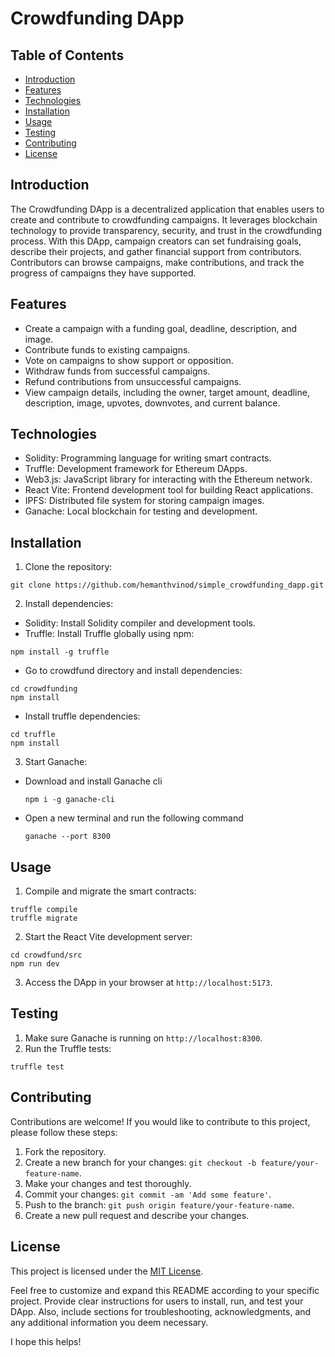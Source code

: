 # Crowdfunding DApp

## Table of Contents
- [Introduction](#introduction)
- [Features](#features)
- [Technologies](#technologies)
- [Installation](#installation)
- [Usage](#usage)
- [Testing](#testing)
- [Contributing](#contributing)
- [License](#license)


## Introduction
The Crowdfunding DApp is a decentralized application that enables users to create and contribute to crowdfunding campaigns. It leverages blockchain technology to provide transparency, security, and trust in the crowdfunding process. With this DApp, campaign creators can set fundraising goals, describe their projects, and gather financial support from contributors. Contributors can browse campaigns, make contributions, and track the progress of campaigns they have supported.

## Features
- Create a campaign with a funding goal, deadline, description, and image.
- Contribute funds to existing campaigns.
- Vote on campaigns to show support or opposition.
- Withdraw funds from successful campaigns.
- Refund contributions from unsuccessful campaigns.
- View campaign details, including the owner, target amount, deadline, description, image, upvotes, downvotes, and current balance.

## Technologies
- Solidity: Programming language for writing smart contracts.
- Truffle: Development framework for Ethereum DApps.
- Web3.js: JavaScript library for interacting with the Ethereum network.
- React Vite: Frontend development tool for building React applications.
- IPFS: Distributed file system for storing campaign images.
- Ganache: Local blockchain for testing and development.

## Installation
1. Clone the repository:
```
git clone https://github.com/hemanthvinod/simple_crowdfunding_dapp.git
```
2. Install dependencies:
- Solidity: Install Solidity compiler and development tools.
- Truffle: Install Truffle globally using npm:
```
npm install -g truffle
```
- Go to crowdfund directory and install dependencies:
```
cd crowdfunding
npm install 
```
- Install truffle dependencies:
```
cd truffle
npm install
```
3. Start Ganache:
- Download and install Ganache cli
  ```
  npm i -g ganache-cli
  ```
- Open a new terminal and run the following command
  ```
  ganache --port 8300
  ```

## Usage
1. Compile and migrate the smart contracts:
```
truffle compile
truffle migrate
```
2. Start the React Vite development server:
```
cd crowdfund/src
npm run dev
```
3. Access the DApp in your browser at `http://localhost:5173`.

## Testing
1. Make sure Ganache is running on `http://localhost:8300`.
2. Run the Truffle tests:
```
truffle test
```

## Contributing
Contributions are welcome! If you would like to contribute to this project, please follow these steps:
1. Fork the repository.
2. Create a new branch for your changes: `git checkout -b feature/your-feature-name`.
3. Make your changes and test thoroughly.
4. Commit your changes: `git commit -am 'Add some feature'`.
5. Push to the branch: `git push origin feature/your-feature-name`.
6. Create a new pull request and describe your changes.

## License
This project is licensed under the [MIT License](LICENSE).

Feel free to customize and expand this README according to your specific project. Provide clear instructions for users to install, run, and test your DApp. Also, include sections for troubleshooting, acknowledgments, and any additional information you deem necessary.

I hope this helps!
